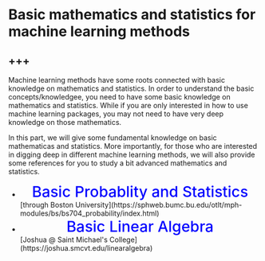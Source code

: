 # Basic mathematics and statistics for machine learning methods

+++
---

Machine learning methods have some roots connected with basic knowledge on mathematics and statistics. In order to understand the basic concepts/knowledgee, you need to have some basic knowledge on mathematics and statistics. While if you are only interested in how to use machine learning packages, you may not need to have very deep knowledge on those mathematics.

In this part, we will give some fundamental knowledge on basic mathematicas and statistics. More importantly, for those who are interested in digging deep in different machine learning methods, we will also provide some references for you to study a bit advanced mathematics and statistics.

* <center><span style = "color: blue; font-weight: 500;  font-size: 30px"> Basic Probablity and Statistics </span></center>  [through Boston University](https://sphweb.bumc.bu.edu/otlt/mph-modules/bs/bs704_probability/index.html)
* <center><span style = "color: blue; font-weight: 500;  font-size: 30px"> Basic Linear Algebra </span></center>  [Joshua @ Saint Michael's College](https://joshua.smcvt.edu/linearalgebra)